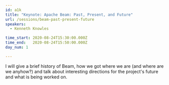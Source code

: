 ```yaml
---
id: a1k
title: "Keynote: Apache Beam: Past, Present, and Future"
url: /sessions/beam-past-present-future
speakers:
  - Kenneth Knowles

time_start: 2020-08-24T15:30:00.000Z
time_end:   2020-08-24T15:50:00.000Z
day_num: 1

---
```


I will give a brief history of Beam, how we got where we are (and where are we anyhow?) and talk about interesting directions for the project's future and what is being worked on.


